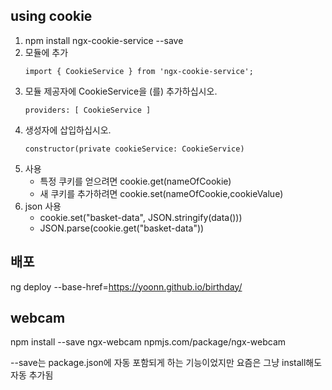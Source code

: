 ## using cookie
1. npm install ngx-cookie-service --save
1. 모듈에 추가
    ```shell script
    import { CookieService } from 'ngx-cookie-service';
    ```
1. 모듈 제공자에 CookieService을 (를) 추가하십시오.  
    ```angularjs
    providers: [ CookieService ]
    ```
1. 생성자에 삽입하십시오.
    ```angularjs
   constructor(private cookieService: CookieService)
    ```
1. 사용
    - 특정 쿠키를 얻으려면 cookie.get(nameOfCookie)
    - 새 쿠키를 추가하려면 cookie.set(nameOfCookie,cookieValue)
1. json 사용
    - cookie.set("basket-data", JSON.stringify(data()))
    - JSON.parse(cookie.get("basket-data"))


## 배포
ng deploy --base-href=https://yoonn.github.io/birthday/

## webcam
npm install --save ngx-webcam
npmjs.com/package/ngx-webcam

--save는 package.json에 자동 포함되게 하는 기능이었지만 요즘은 그냥 install해도 자동 추가됨

